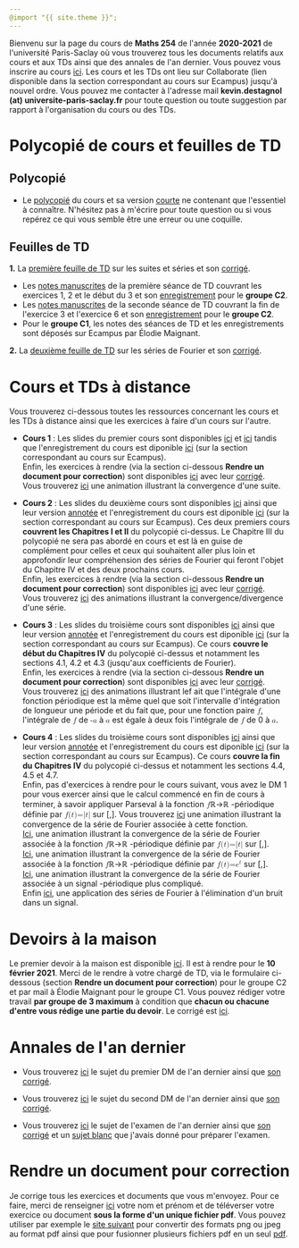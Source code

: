 ```yaml
---
@import "{{ site.theme }}";
---
```


Bienvenu sur la page du cours de **Maths 254** de l'année **2020-2021** de l'université Paris-Saclay où vous trouverez tous les documents relatifs aux cours et aux TDs ainsi que des annales de l'an dernier. Vous pouvez vous inscrire au cours <a href="https://kevindestagnol.github.io/maths254.github.io/upload">ici</a>. Les cours et les TDs ont lieu sur Collaborate (lien disponible dans la section correspondant au cours sur Ecampus) jusqu'à nouvel ordre. Vous pouvez me contacter à l'adresse mail **kevin.destagnol (at) universite-paris-saclay.fr** pour toute question ou toute suggestion par rapport à l'organisation du cours ou des TDs.

# Polycopié de cours et feuilles de TD

## Polycopié

* Le <a href="cours_maths_254.pdf">polycopié</a> du cours et sa version <a href="cours_maths_254_abrege.pdf">courte</a> ne contenant que l'essentiel à connaître. N'hésitez pas à m'écrire pour toute question ou si vous repérez ce qui vous semble être une erreur ou une coquille.

## Feuilles de TD

**1.** La <a href="https://www.imo.universite-paris-saclay.fr/~destagnol/TD1_m254.pdf">première feuille de TD</a> sur les suites et séries et son <a href="TD1_m254_2021_corrige.pdf">corrigé</a>. 
   * Les <a href="TD1_goupeC2.pdf">notes manuscrites</a> de la première séance de TD couvrant les exercices 1, 2 et le début du 3 et son <a   href="https://ecampus.paris-saclay.fr/mod/collaborate/recordings.php?c=41520&action=view&rid=e8e3b47cd8774e27ac1969d5bd7adbb3&url=rest_launch&sesskey=Anagl4tyYT& sessionlinkid=60342">enregistrement</a> pour le **groupe C2**.
   * Les <a href="TD M 254 26_01_21.pdf">notes manuscrites</a> de la seconde séance de TD couvrant la fin de l'exercice  3 et l'exercice 6 et son <a href="https://eu.bbcollab.com/collab/ui/session/playback/load/6cd81fab03ef4634bc5b8370a71e08ff?authToken=eyJhbGciOiJIUzI1NiJ9.eyJzdWIiOiJiYkNvbGxhYkFwaSIsInJlY29yZGluZ1VpZCI6IjZjZDgxZmFiMDNlZjQ2MzRiYzViODM3MGE3MWUwOGZmIiwiaXNzIjoiYmJDb2xsYWJBcGkiLCJ0eXBlIjoxLCJleHAiOjE2MTE2NTc0NjksImlhdCI6MTYxMTY1Mzg2OSwiY29uc3VtZXIiOiJhMWZmMzQ1ZjcyZDg0OWEwYWJmN2U4NzUxMzc0NjlkMiJ9.Gz8AEJaR52XD2J4wsqujy4OjUmEJlvTJym5Qcy_cc1s">enregistrement</a> pour le **groupe C2**.
   * Pour le **groupe C1**, les notes des séances de TD et les enregistrements sont déposés sur Ecampus par &Eacute;lodie Maignant.
   
 
**2.** La <a href="td2_m254_2021.pdf">deuxième feuille de TD</a> sur les séries de Fourier et son <a href="https://kevindestagnol.github.io/maths254.github.io/erreur">corrigé</a>.

# Cours et TDs à distance

Vous trouverez ci-dessous toutes les ressources concernant les cours et les TDs à distance ainsi que les exercices à faire d'un cours sur l'autre.

* **Cours 1** : Les slides du premier cours sont disponibles <a href="https://www.imo.universite-paris-saclay.fr/~destagnol/cours1_m254_2021.m4v">ici</a> et <a href="https://www.imo.universite-paris-saclay.fr/~destagnol/cours1_m254.pdf">ici</a> tandis que l'enregistrement du cours est diponible <a href="https://eu.bbcollab.com/collab/ui/session/playback/load/244e0edb0a8b46d68fa344c80c857bdc?authToken=eyJhbGciOiJIUzI1NiJ9.eyJzdWIiOiJiYkNvbGxhYkFwaSIsInJlY29yZGluZ1VpZCI6IjI0NGUwZWRiMGE4YjQ2ZDY4ZmEzNDRjODBjODU3YmRjIiwiaXNzIjoiYmJDb2xsYWJBcGkiLCJ0eXBlIjoxLCJleHAiOjE2MTAxMTM2NzYsImlhdCI6MTYxMDExMDA3NiwiY29uc3VtZXIiOiJhMWZmMzQ1ZjcyZDg0OWEwYWJmN2U4NzUxMzc0NjlkMiJ9.IEDd99WmFK4yicG9xD4fJL7El08MSL_exdjtPyXn_m8">ici</a> (sur la section correspondant au cours sur Ecampus). <br>
Enfin, les exercices à rendre (via la section ci-dessous **Rendre un document pour correction**) sont disponibles <a href="https://www.imo.universite-paris-saclay.fr/~destagnol/exos_cours1.pdf">ici</a> avec leur <a href="https://www.imo.universite-paris-saclay.fr/~destagnol/exos_cours1_correction.pdf">corrigé</a>.<br>
Vous trouverez <a href="https://www.imo.universite-paris-saclay.fr/~destagnol/suiteconvergente.html">ici</a> une animation illustrant la convergence d'une suite.

* **Cours 2** : Les slides du deuxième cours sont disponibles <a href="https://www.imo.universite-paris-saclay.fr/~destagnol/cours2_m254.pdf">ici</a> ainsi que leur version <a href="https://www.imo.universite-paris-saclay.fr/~destagnol/cours2_m254_annote.pdf">annotée</a> et l'enregistrement du cours est diponible <a href="https://eu.bbcollab.com/collab/ui/session/playback/load/975a7e6d932a4fd8a107ec98ac87f0ec?authToken=eyJhbGciOiJIUzI1NiJ9.eyJzdWIiOiJiYkNvbGxhYkFwaSIsInJlY29yZGluZ1VpZCI6Ijk3NWE3ZTZkOTMyYTRmZDhhMTA3ZWM5OGFjODdmMGVjIiwiaXNzIjoiYmJDb2xsYWJBcGkiLCJ0eXBlIjoxLCJleHAiOjE2MTA3Mjk3NzcsImlhdCI6MTYxMDcyNjE3NywiY29uc3VtZXIiOiJhMWZmMzQ1ZjcyZDg0OWEwYWJmN2U4NzUxMzc0NjlkMiJ9.a8LecGMa-g0X-sBhPfFrvU3dHzA6GkQUs9oqKh7D2kk">ici</a> (sur la section correspondant au cours sur Ecampus). Ces deux premiers cours **couvrent les Chapitres I et II** du polycopié ci-dessus. Le Chapitre III du polycopié ne sera pas abordé en cours et est là en guise de complément pour celles et ceux qui souhaitent aller plus loin et approfondir leur compréhension des séries de Fourier qui feront l'objet du Chapitre IV et des deux prochains cours.<br>
Enfin, les exercices à rendre (via la section ci-dessous **Rendre un document pour correction**) sont disponibles <a href="https://www.imo.universite-paris-saclay.fr/~destagnol/exos_cours2.pdf">ici</a> avec leur <a href="exos_cours2_correction.pdf">corrigé</a>.<br>
Vous trouverez <a href="https://www.imo.universite-paris-saclay.fr/~destagnol/series.html">ici</a> des animations illustrant la convergence/divergence d'une série.

* **Cours 3** : Les slides du troisième cours sont disponibles <a href="cours3_m254_vierge.pdf">ici</a> ainsi que leur version <a href="cours3_m254.pdf">annotée</a> et l'enregistrement du cours est diponible <a href="https://eu.bbcollab.com/collab/ui/session/playback/load/184393fc583d4cbba5f51992c42f48a7?authToken=eyJhbGciOiJIUzI1NiJ9.eyJzdWIiOiJiYkNvbGxhYkFwaSIsInJlY29yZGluZ1VpZCI6IjE4NDM5M2ZjNTgzZDRjYmJhNWY1MTk5MmM0MmY0OGE3IiwiaXNzIjoiYmJDb2xsYWJBcGkiLCJ0eXBlIjoxLCJleHAiOjE2MTEyMjg0NjcsImlhdCI6MTYxMTIyNDg2NywiY29uc3VtZXIiOiJhMWZmMzQ1ZjcyZDg0OWEwYWJmN2U4NzUxMzc0NjlkMiJ9.i0M2qQlL5Jt5iZXK6w1wbKqaNAa1TFR1JmO2xMmwyVk">ici</a> (sur la section correspondant au cours sur Ecampus). Ce cours **couvre le début du Chapitres IV** du polycopié ci-dessus et notamment les sections 4.1, 4.2 et 4.3 (jusqu'aux coefficients de Fourier).<br>
Enfin, les exercices à rendre (via la section ci-dessous **Rendre un document pour correction**) sont disponibles <a href="exos_cours3.pdf">ici</a> avec leur <a href="https://kevindestagnol.github.io/maths254.github.io/erreur">corrigé</a>.<br>
Vous trouverez <a href="https://kevindestagnol.github.io/maths254.github.io/int_periode">ici</a> des animations illustrant lef ait que l'intégrale d'une fonction périodique est la même quel que soit l'intervalle d'intégration de longueur une période et du fait que, pour une fonction paire <math><mi>f</mi></math>, l'intégrale de <math><mi>f</mi></math> de <math><mo>-</mo><mi>a</mi></math> à <math><mi>a</mi></math> est égale à deux fois l'intégrale de <math><mi>f</mi></math> de 0 à <math><mi>a</mi></math>.

* **Cours 4** : Les slides du troisième cours sont disponibles <a href="cours4_m254_vierge.pdf">ici</a> ainsi que leur version <a href="cours4_m254.pdf">annotée</a> et l'enregistrement du cours est diponible <a href="https://eu.bbcollab.com/collab/ui/session/playback/load/184393fc583d4cbba5f51992c42f48a7?authToken=eyJhbGciOiJIUzI1NiJ9.eyJzdWIiOiJiYkNvbGxhYkFwaSIsInJlY29yZGluZ1VpZCI6IjE4NDM5M2ZjNTgzZDRjYmJhNWY1MTk5MmM0MmY0OGE3IiwiaXNzIjoiYmJDb2xsYWJBcGkiLCJ0eXBlIjoxLCJleHAiOjE2MTEyMjg0NjcsImlhdCI6MTYxMTIyNDg2NywiY29uc3VtZXIiOiJhMWZmMzQ1ZjcyZDg0OWEwYWJmN2U4NzUxMzc0NjlkMiJ9.i0M2qQlL5Jt5iZXK6w1wbKqaNAa1TFR1JmO2xMmwyVk">ici</a> (sur la section correspondant au cours sur Ecampus). Ce cours **couvre la fin du Chapitres IV** du polycopié ci-dessus et notamment les sections 4.4, 4.5 et 4.7.<br>
Enfin, pas d'exercices à rendre pour le cours suivant, vous avez le DM 1 pour vous exercer ainsi que le calcul commencé en fin de cours à terminer, à savoir appliquer Parseval à la fonction <math><mi>f</mi>:</math>&#x211D;&rarr;&#x211D; <math style="font-family:Times New Roman, Times, serif;">2&pi;</math>-périodique définie par <math><mi>f</mi><mi>(</mi><mi>t</mi><mi>)</mi><mi>=</mi><mi>|</mi><mi>t</mi><mi>|</mi></math> sur [<math style="font-family:Times New Roman, Times, serif;">-&pi;</math>,<math style="font-family:Times New Roman, Times, serif;">&pi;</math>]. Vous trouverez <a href="https://kevindestagnol.github.io/maths254.github.io/triangle">ici</a> une animation illustrant la convergence de la série de Fourier associée à cette fonction.<br>
<a href="https://kevindestagnol.github.io/maths254.github.io/discontinu">Ici</a>, une animation illustrant la convergence de la série de Fourier associée à la fonction <math><mi>f</mi>:</math>&#x211D;&rarr;&#x211D; <math style="font-family:Times New Roman, Times, serif;">2&pi;</math>-périodique définie par <math><mi>f</mi><mi>(</mi><mi>t</mi><mi>)</mi><mi>=</mi><mi>|</mi><mi>t</mi><mi>|</mi></math> sur [<math style="font-family:Times New Roman, Times, serif;">0</math>,<math style="font-family:Times New Roman, Times, serif;">2&pi;</math>].<br>
<a href="https://kevindestagnol.github.io/maths254.github.io/exp">Ici</a>, une animation illustrant la convergence de la série de Fourier associée à la fonction <math><mi>f</mi>:</math>&#x211D;&rarr;&#x211D; <math style="font-family:Times New Roman, Times, serif;">2&pi;</math>-périodique définie par <math xmlns='http://www.w3.org/1998/Math/MathML'><mi>f</mi><mi>(</mi><mi>t</mi><mi>)</mi><mi>=</mi><msup><mi>e</mi><mi>t</mi></msup></math> sur [<math style="font-family:Times New Roman, Times, serif;">0</math>,<math style="font-family:Times New Roman, Times, serif;">2&pi;</math>].<br>
<a href="https://kevindestagnol.github.io/maths254.github.io/periodique">Ici</a>, une animation illustrant la convergence de la série de Fourier associée à un signal  <math style="font-family:Times New Roman, Times, serif;"> 2&pi;</math>-périodique plus compliqué.<br>
Enfin <a href="https://kevindestagnol.github.io/maths254.github.io/application"> ici</a>, une application des séries de Fourier à l'élimination d'un bruit dans un signal.

# Devoirs à la maison

Le premier devoir à la maison est disponible <a href="dm1_m254_2021.pdf">ici</a>. Il est à rendre pour le **10 février 2021**. Merci de le rendre à votre chargé de TD, via le formulaire ci-dessous (section **Rendre un document pour correction**) pour le groupe C2 et par mail à &Eacute;lodie Maignant pour le groupe C1. Vous pouvez rédiger votre travail **par groupe de 3 maximum** à condition que **chacun ou chacune d'entre vous rédige une partie du devoir**. Le corrigé est <a href="https://kevindestagnol.github.io/maths254.github.io/erreur">ici</a>.


# Annales de l'an dernier

* Vous trouverez <a href="https://www.imo.universite-paris-saclay.fr/~destagnol/dm1_m254.pdf">ici</a> le sujet du premier DM de l'an dernier ainsi que <a href="https://www.imo.universite-paris-saclay.fr/~destagnol/dm1_m254_corrige.pdf">son corrigé</a>.

* Vous trouverez <a href="dm2_m254.pdf">ici</a> le sujet du second DM de l'an dernier ainsi que <a href="dm2_m254_correction.pdf">son corrigé</a>.

* Vous trouverez <a href="examen_m254_2020.pdf">ici</a> le sujet de l'examen de l'an dernier ainsi que <a href="examen_m254_2020_corrige.pdf">son corrigé</a> et un <a href="https://www.imo.universite-paris-saclay.fr/~destagnol/sujet_blanc_m254.pdf">sujet blanc</a> que j'avais donné pour préparer l'examen.

# Rendre un document pour correction

Je corrige tous les exercices et documents que vous m'envoyez. Pour ce faire, merci de renseigner <a href="https://www.imo.universite-paris-saclay.fr/~destagnol/upload3.html">ici</a> votre nom et prénom et de téléverser votre exercice ou document **sous la forme d'un unique fichier pdf**. Vous pouvez utiliser par exemple le <a href="https://www.ilovepdf.com/merge_pdf">site suivant</a> pour convertir des formats png ou jpeg au format pdf ainsi que pour fusionner plusieurs fichiers pdf en un seul <a href="https://kevindestagnol.github.io/maths254.github.io/uploadg">pdf</a>.
 
